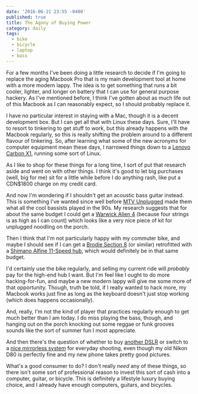 ```yaml
---
date: '2016-06-21 23:55 -0400'
published: true
title: The Agony of Buying Power
category: daily
tags:
  - bike
  - bicycle
  - laptop
  - bass
---
```

For a few months I've been doing a little research to decide if I'm going to replace the aging Macbook Pro that is my main development tool at home with a more modern lappy. The idea is to get something that runs a bit cooler, lighter, and longer on battery that I can use for general purpose hackery. As I've mentioned before, I think I've gotten about as much life out of this Macbook as I can reasonably expect, so I should probably replace it.

I have no particular interest in staying with a Mac, though it is a decent development box. But I can get all that with Linux these days. Sure, I'll have to resort to tinkering to get stuff to work, but this already happens with the Macbook regularly, so this is really shifting the problem around to a different flavour of tinkering. So, after learning what some of the new acronyms for computer equipment mean these days, I narrowed things down to a [Lenovo Carbon X1](http://shop.lenovo.com/ca/en/laptops/thinkpad/x-series/x1-carbon-4/), running some sort of Linux.

<a name="more"></a>

As I like to shop for these things for a long time, I sort of put that research aside and went on with other things. I think it's good to let big purchases (well, big for me) sit for a little while before I do anything rash, like put a CDN$1800 charge on my credit card.

And now I'm wondering if I shouldn't get an acoustic bass guitar instead. This is something I've wanted since well before [MTV Unplugged](https://en.wikipedia.org/wiki/MTV_Unplugged) made them what all the cool bassists played in the 90s. My research suggests that for about the same budget I could get a [Warwick Alien 4](http://www.warwickbass.com/en/Warwick---Products--Acoustic-Bass-Guitars--Alien-Acoustic--Warwick-Alien--4-string--Pictures.html) (because four strings is as high as I can count) which looks like a very nice piece of kit for unplugged noodling on the porch.

Then I think that I'm not particularly happy with my commuter bike, and maybe I should see if I can get a [Brodie Section 8](http://www.brodiebikes.com/2016/bikes/section_8.php) (or similar) retrofitted with a [Shimano Alfine 11-Speed hub](http://sheldonbrown.com/alfine-11.html), which would definitely be in that same budget.

I'd certainly use the bike regularly, and selling my current ride will _probably_ pay for the high-end hub I want. But I'm feel like I ought to do more hacking-for-fun, and maybe a new modern lappy will give me some more of that opportunity. Though, truth be told, if I really wanted to hack more, my Macbook works just fine as long as the keyboard doesn't just stop working (which does happens occasionally).

And, really, I'm not the kind of player that practices regularly enough to get much better than I am today. I do miss playing the bass, though, and hanging out on the porch knocking out some reggae or funk grooves sounds like the sort of summer fun I most appreciate.

And then there's the question of whether to buy [another DSLR](http://en.nikon.ca/nikon-products/product/dslr-cameras/d750.html) or switch to a [nice mirrorless system](http://www.fujifilm.ca/products/digital_cameras/x/fujifilm_x_t1/) for everyday shooting, even though my old Nikon D80 is perfectly fine and my new phone takes pretty good pictures.

What's a good consumer to do? I don't really _need_ any of these things, so there isn't some sort of professional reason to invest this sort of cash into a computer, guitar, or bicycle. This is definitely a lifestyle luxury buying choice, and I already have enough computers, guitars, and bicycles.
